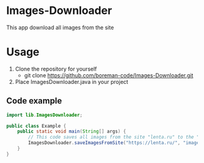 # Images-Downloader
This app download all images from the site

# Usage

1. Clone the repository for yourself
	* git clone https://github.com/boreman-code/Images-Downloader.git
2. Place ImagesDownloader.java in your project

## Code example 
```java
import lib.ImagesDownloader;

public class Example {
    public static void main(String[] args) {
    	// This code saves all images from the site "lenta.ru" to the "images" directory in your project
        ImagesDownloader.saveImagesFromSite("https://lenta.ru/", "images");
    }
}
```